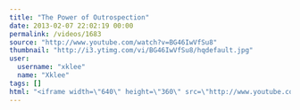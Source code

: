 ```yaml
---
title: "The Power of Outrospection"
date: 2013-02-07 22:02:19 00:00
permalink: /videos/1683
source: "http://www.youtube.com/watch?v=BG46IwVfSu8"
thumbnail: "http://i3.ytimg.com/vi/BG46IwVfSu8/hqdefault.jpg"
user:
  username: "xklee"
  name: "Xklee"
tags: []
html: "<iframe width=\"640\" height=\"360\" src=\"http://www.youtube.com/embed/BG46IwVfSu8?wmode=transparent&feature=oembed\" frameborder=\"0\" allowfullscreen></iframe>"
---
```


